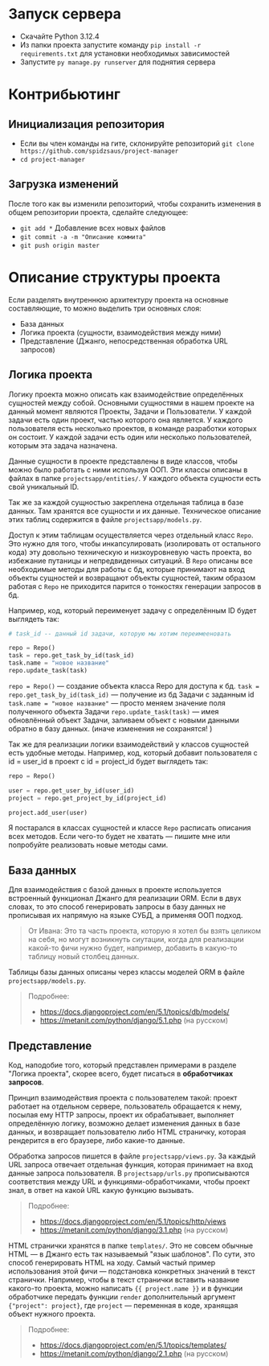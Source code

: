 # Запуск сервера

- Скачайте Python 3.12.4
- Из папки проекта запустите команду `pip install -r requirements.txt` для установки необходимых зависимостей
- Запустите `py manage.py runserver` для поднятия сервера

# Контрибьютинг

## Инициализация репозитория

- Если вы член команды на гите, склонируйте репозиторий `git clone https://github.com/spidzsaus/project-manager`
- `cd project-manager`

## Загрузка изменений

После того как вы изменили репозиторий, чтобы сохранить изменения в общем репозитории проекта, сделайте следующее:

- `git add *` Добавление всех новых файлов
- `git commit -a -m "Описание коммита"`
- `git push origin master`

# Описание структуры проекта

Если разделять внутреннюю архитектуру проекта на основные составляющие, то можно выделить три основных слоя: 
- База данных 
- Логика проекта (сущности, взаимодействия между ними)
- Представление (Джанго, непосредственная обработка URL запросов) 


## Логика проекта
Логику проекта можно описать как взаимодействие определённых сущностей между собой. Основными сущностями в нашем проекте на данный момент являются Проекты, Задачи и Пользователи. У каждой задачи есть один проект, частью которого она является. У каждого пользователя есть несколько проектов, в команде разработки которых он состоит. У каждой задачи есть один или несколько пользователей, которым эта задача назначена. 

Данные сущности в проекте представлены в виде классов, чтобы можно было работать с ними используя ООП. 
Эти классы описаны в файлах в папке `projectsapp/entities/`. У каждого объекта сущности есть свой уникальный ID. 

Так же за каждой сущностью закреплена отдельная таблица в базе данных. Там хранятся все сущности и их данные. Техническое описание этих таблиц содержится в файле `projectsapp/models.py`. 

Доступ к этим таблицам осуществляется через отдельный класс `Repo`. Это нужно для того, чтобы инкапсулировать (изолировать от остального кода) эту довольно техническую и низкоуровневую часть проекта, во избежание путаницы и непредвиденных ситуаций. В `Repo` описаны все необходимые методы для работы с бд, которые принимают на вход объекты сущностей и возвращают объекты сущностей, таким образом работая с `Repo` не приходится парится о тонкостях генерации запросов в бд. 

Например, код, который переименует задачу с определённым ID будет выглядеть так:

```py
# task_id -- данный id задачи, которую мы хотим переимееновать

repo = Repo() 
task = repo.get_task_by_id(task_id) 
task.name = "новое название"
repo.update_task(task)
```

`repo = Repo()` — создание объекта класса Repo для доступа к бд.
`task = repo.get_task_by_id(task_id)` — получение из бд Задачи с заданным id
`task.name = "новое название"` — просто меняем значение поля полученного объекта Задачи
`repo.update_task(task)` — имея обновлённый объект Задачи, заливаем объект с новыми данными обратно в базу данных. (иначе изменения не сохранятся! )

Так же для реализации логики взаимодействий у классов сущностей есть удобные методы. 
Например, код, который добавит пользователя с id = user_id в проект с id = project_id будет выглядеть так:

```py
repo = Repo()

user = repo.get_user_by_id(user_id)
project = repo.get_project_by_id(project_id)

project.add_user(user)
```

Я постарался в классах сущностей и классе `Repo` расписать описания всех методов. Если чего-то будет не хватать — пишите мне или попробуйте реализовать новые методы сами. 

## База данных 

Для взаимодействия с базой данных в проекте используется встроенный функционал Джанго для реализации ORM. Если в двух словах, то это способ генерировать запросы в базу данных не прописывая их напрямую на языке СУБД, а применяя ООП подход.
> От Ивана: Это та часть проекта, которую я хотел бы взять целиком на себя, но могут возникнуть сиутации, когда для реализации какой-то фичи нужно будет, например, добавить в какую-то таблицу новый столбец данных.

Таблицы базы данных описаны через классы моделей ORM в файле `projectsapp/models.py`.
> Подробнее: 
> - https://docs.djangoproject.com/en/5.1/topics/db/models/
> - https://metanit.com/python/django/5.1.php (на русском)

## Представление

Код, наподобие того, который представлен примерами в разделе "Логика проекта", скорее всего, будет писаться в __обработчиках запросов__. 

Принцип взаимодействия проекта с пользователем такой: проект работает на отдельном сервере, пользователь обращается к нему, посылая ему HTTP запросы, проект их обрабатывает, выполняет определённую логику, возможно делает изменения данных в базе данных, и возвращает пользователю либо HTML страничку, которая рендерится в его браузере, либо какие-то данные. 

Обработка запросов пишется в файле `projectsapp/views.py`. За каждый URL запроса отвечает отдельная функция, которая принимает на вход данные запроса пользователя. В `projectsapp/urls.py` прописываются соответствия между URL и функциями-обработчиками, чтобы проект знал, в ответ на какой URL какую функцию вызывать. 
> Подробнее: 
> - https://docs.djangoproject.com/en/5.1/topics/http/views
> - https://metanit.com/python/django/3.1.php (на русском)

HTML странички хранятся в папке `templates/`. Это не совсем обычные HTML — в Джанго есть так называемый "язык шаблонов". По сути, это способ генерировать HTML на ходу. Самый частый пример использования этой фичи — подстановка конкретных значений в текст странички. Например, чтобы в текст странички вставить название какого-то проекта, можно написать `{{ project.name }}` и в функции обработчике передать функции `render` дополнительный аргумент `{"project": project}`, где `project` — переменная в коде, хранящая объект нужного проекта. 
> Подробнее: 
> - https://docs.djangoproject.com/en/5.1/topics/templates/
> - https://metanit.com/python/django/2.1.php (на русском)

